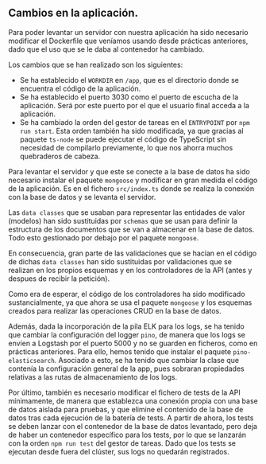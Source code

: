 ## Cambios en la aplicación.

Para poder levantar un servidor con nuestra aplicación ha sido necesario modificar el Dockerfile que veníamos usando desde prácticas anteriores, dado que el uso que se le daba al contenedor ha cambiado.

Los cambios que se han realizado son los siguientes:
- Se ha establecido el ``WORKDIR`` en ``/app``, que es el directorio donde se encuentra el código de la aplicación.
- Se ha establecido el puerto 3030 como el puerto de escucha de la aplicación. Será por este puerto por el que el usuario final acceda a la aplicación.
- Se ha cambiado la orden del gestor de tareas en el ``ENTRYPOINT`` por ``npm run start``. Esta orden también ha sido modificada, ya que gracias al paquete ``ts-node`` se puede ejecutar el código de TypeScript sin necesidad de compilarlo previamente, lo que nos ahorra muchos quebraderos de cabeza.

Para levantar el servidor y que este se conecte a la base de datos ha sido necesario instalar el paquete ``mongoose`` y modificar en gran medida el código de la aplicación. Es en el fichero ``src/index.ts`` donde se realiza la conexión con la base de datos y se levanta el servidor.

Las ``data classes`` que se usaban para representar las entidades de valor (modelos) han sido sustituidas por ``schemas`` que se usan para definir la estructura de los documentos que se van a almacenar en la base de datos. Todo esto gestionado por debajo por el paquete ``mongoose``.

En consecuencia, gran parte de las validaciones que se hacían en el código de dichas ``data classes`` han sido sustituidas por validaciones que se realizan en los propios esquemas y en los controladores de la API (antes y despues de recibir la petición). 

Como era de esperar, el código de los controladores ha sido modificado sustancialmente, ya que ahora se usa el paquete ``mongoose`` y los esquemas creados para realizar las operaciones CRUD en la base de datos.

Además, dada la incorporación de la pila ELK para los logs, se ha tenido que cambiar la configuración del logger ``pino``, de manera que los logs se envíen a Logstash por el puerto 5000 y no se guarden en ficheros, como en prácticas anteriores. Para ello, hemos tenido que instalar el paquete ``pino-elasticsearch``. Asociado a esto, se ha tenido que cambiar la clase que contenía la configuración general de la app, pues sobraran propiedades relativas a las rutas de almacenamiento de los logs.

Por último, también es necesario modificar el fichero de tests de la API mínimamente, de manera que establezca una conexión propia con una base de datos aislada para pruebas, y que elimine el contenido de la base de datos tras cada ejecución de la batería de tests. A partir de ahora, los tests se deben lanzar con el contenedor de la base de datos levantado, pero deja de haber un contenedor específico para los tests, por lo que se lanzarán con la orden ``npm run test`` del gestor de tareas. Dado que los tests se ejecutan desde fuera del clúster, sus logs no quedarán registrados.